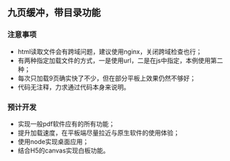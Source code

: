 ## 九页缓冲，带目录功能

### 注意事项

- html读取文件会有跨域问题，建议使用nginx，关闭跨域检查也行；
- 有两种指定加载文件的方式，一是使用url，二是在js中指定，本例使用第二种；
- 每次只加载9页确实快了不少，但在部分平板上效果仍然不够好；
- 代码无注释，力求通过代码本身来说明。

### 预计开发

- 实现一般pdf软件应有的所有功能；
- 提升加载速度，在平板端尽量拉近与原生软件的使用体验；
- 使用node实现桌面应用；
- 结合H5的canvas实现白板功能。